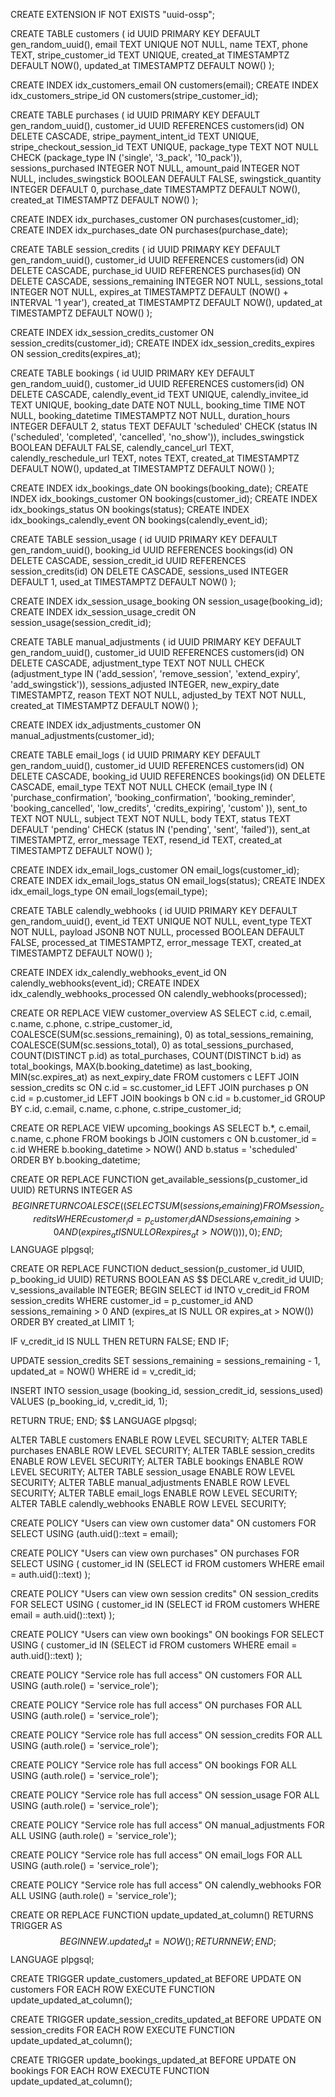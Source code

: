 CREATE EXTENSION IF NOT EXISTS "uuid-ossp";

CREATE TABLE customers (
  id UUID PRIMARY KEY DEFAULT gen_random_uuid(),
  email TEXT UNIQUE NOT NULL,
  name TEXT,
  phone TEXT,
  stripe_customer_id TEXT UNIQUE,
  created_at TIMESTAMPTZ DEFAULT NOW(),
  updated_at TIMESTAMPTZ DEFAULT NOW()
);

CREATE INDEX idx_customers_email ON customers(email);
CREATE INDEX idx_customers_stripe_id ON customers(stripe_customer_id);

CREATE TABLE purchases (
  id UUID PRIMARY KEY DEFAULT gen_random_uuid(),
  customer_id UUID REFERENCES customers(id) ON DELETE CASCADE,
  stripe_payment_intent_id TEXT UNIQUE,
  stripe_checkout_session_id TEXT UNIQUE,
  package_type TEXT NOT NULL CHECK (package_type IN ('single', '3_pack', '10_pack')),
  sessions_purchased INTEGER NOT NULL,
  amount_paid INTEGER NOT NULL,
  includes_swingstick BOOLEAN DEFAULT FALSE,
  swingstick_quantity INTEGER DEFAULT 0,
  purchase_date TIMESTAMPTZ DEFAULT NOW(),
  created_at TIMESTAMPTZ DEFAULT NOW()
);

CREATE INDEX idx_purchases_customer ON purchases(customer_id);
CREATE INDEX idx_purchases_date ON purchases(purchase_date);

CREATE TABLE session_credits (
  id UUID PRIMARY KEY DEFAULT gen_random_uuid(),
  customer_id UUID REFERENCES customers(id) ON DELETE CASCADE,
  purchase_id UUID REFERENCES purchases(id) ON DELETE CASCADE,
  sessions_remaining INTEGER NOT NULL,
  sessions_total INTEGER NOT NULL,
  expires_at TIMESTAMPTZ DEFAULT (NOW() + INTERVAL '1 year'),
  created_at TIMESTAMPTZ DEFAULT NOW(),
  updated_at TIMESTAMPTZ DEFAULT NOW()
);

CREATE INDEX idx_session_credits_customer ON session_credits(customer_id);
CREATE INDEX idx_session_credits_expires ON session_credits(expires_at);

CREATE TABLE bookings (
  id UUID PRIMARY KEY DEFAULT gen_random_uuid(),
  customer_id UUID REFERENCES customers(id) ON DELETE CASCADE,
  calendly_event_id TEXT UNIQUE,
  calendly_invitee_id TEXT UNIQUE,
  booking_date DATE NOT NULL,
  booking_time TIME NOT NULL,
  booking_datetime TIMESTAMPTZ NOT NULL,
  duration_hours INTEGER DEFAULT 2,
  status TEXT DEFAULT 'scheduled' CHECK (status IN ('scheduled', 'completed', 'cancelled', 'no_show')),
  includes_swingstick BOOLEAN DEFAULT FALSE,
  calendly_cancel_url TEXT,
  calendly_reschedule_url TEXT,
  notes TEXT,
  created_at TIMESTAMPTZ DEFAULT NOW(),
  updated_at TIMESTAMPTZ DEFAULT NOW()
);

CREATE INDEX idx_bookings_date ON bookings(booking_date);
CREATE INDEX idx_bookings_customer ON bookings(customer_id);
CREATE INDEX idx_bookings_status ON bookings(status);
CREATE INDEX idx_bookings_calendly_event ON bookings(calendly_event_id);

CREATE TABLE session_usage (
  id UUID PRIMARY KEY DEFAULT gen_random_uuid(),
  booking_id UUID REFERENCES bookings(id) ON DELETE CASCADE,
  session_credit_id UUID REFERENCES session_credits(id) ON DELETE CASCADE,
  sessions_used INTEGER DEFAULT 1,
  used_at TIMESTAMPTZ DEFAULT NOW()
);

CREATE INDEX idx_session_usage_booking ON session_usage(booking_id);
CREATE INDEX idx_session_usage_credit ON session_usage(session_credit_id);

CREATE TABLE manual_adjustments (
  id UUID PRIMARY KEY DEFAULT gen_random_uuid(),
  customer_id UUID REFERENCES customers(id) ON DELETE CASCADE,
  adjustment_type TEXT NOT NULL CHECK (adjustment_type IN ('add_session', 'remove_session', 'extend_expiry', 'add_swingstick')),
  sessions_adjusted INTEGER,
  new_expiry_date TIMESTAMPTZ,
  reason TEXT NOT NULL,
  adjusted_by TEXT NOT NULL,
  created_at TIMESTAMPTZ DEFAULT NOW()
);

CREATE INDEX idx_adjustments_customer ON manual_adjustments(customer_id);

CREATE TABLE email_logs (
  id UUID PRIMARY KEY DEFAULT gen_random_uuid(),
  customer_id UUID REFERENCES customers(id) ON DELETE CASCADE,
  booking_id UUID REFERENCES bookings(id) ON DELETE CASCADE,
  email_type TEXT NOT NULL CHECK (email_type IN (
    'purchase_confirmation',
    'booking_confirmation',
    'booking_reminder',
    'booking_cancelled',
    'low_credits',
    'credits_expiring',
    'custom'
  )),
  sent_to TEXT NOT NULL,
  subject TEXT NOT NULL,
  body TEXT,
  status TEXT DEFAULT 'pending' CHECK (status IN ('pending', 'sent', 'failed')),
  sent_at TIMESTAMPTZ,
  error_message TEXT,
  resend_id TEXT,
  created_at TIMESTAMPTZ DEFAULT NOW()
);

CREATE INDEX idx_email_logs_customer ON email_logs(customer_id);
CREATE INDEX idx_email_logs_status ON email_logs(status);
CREATE INDEX idx_email_logs_type ON email_logs(email_type);

CREATE TABLE calendly_webhooks (
  id UUID PRIMARY KEY DEFAULT gen_random_uuid(),
  event_id TEXT UNIQUE NOT NULL,
  event_type TEXT NOT NULL,
  payload JSONB NOT NULL,
  processed BOOLEAN DEFAULT FALSE,
  processed_at TIMESTAMPTZ,
  error_message TEXT,
  created_at TIMESTAMPTZ DEFAULT NOW()
);

CREATE INDEX idx_calendly_webhooks_event_id ON calendly_webhooks(event_id);
CREATE INDEX idx_calendly_webhooks_processed ON calendly_webhooks(processed);

CREATE OR REPLACE VIEW customer_overview AS
SELECT 
  c.id,
  c.email,
  c.name,
  c.phone,
  c.stripe_customer_id,
  COALESCE(SUM(sc.sessions_remaining), 0) as total_sessions_remaining,
  COALESCE(SUM(sc.sessions_total), 0) as total_sessions_purchased,
  COUNT(DISTINCT p.id) as total_purchases,
  COUNT(DISTINCT b.id) as total_bookings,
  MAX(b.booking_datetime) as last_booking,
  MIN(sc.expires_at) as next_expiry_date
FROM customers c
LEFT JOIN session_credits sc ON c.id = sc.customer_id
LEFT JOIN purchases p ON c.id = p.customer_id
LEFT JOIN bookings b ON c.id = b.customer_id
GROUP BY c.id, c.email, c.name, c.phone, c.stripe_customer_id;

CREATE OR REPLACE VIEW upcoming_bookings AS
SELECT 
  b.*,
  c.email,
  c.name,
  c.phone
FROM bookings b
JOIN customers c ON b.customer_id = c.id
WHERE b.booking_datetime > NOW()
  AND b.status = 'scheduled'
ORDER BY b.booking_datetime;

CREATE OR REPLACE FUNCTION get_available_sessions(p_customer_id UUID)
RETURNS INTEGER AS $$
BEGIN
  RETURN COALESCE(
    (SELECT SUM(sessions_remaining) 
     FROM session_credits 
     WHERE customer_id = p_customer_id 
       AND sessions_remaining > 0
       AND (expires_at IS NULL OR expires_at > NOW())),
    0
  );
END;
$$ LANGUAGE plpgsql;

CREATE OR REPLACE FUNCTION deduct_session(p_customer_id UUID, p_booking_id UUID)
RETURNS BOOLEAN AS $$
DECLARE
  v_credit_id UUID;
  v_sessions_available INTEGER;
BEGIN
  SELECT id INTO v_credit_id
  FROM session_credits
  WHERE customer_id = p_customer_id
    AND sessions_remaining > 0
    AND (expires_at IS NULL OR expires_at > NOW())
  ORDER BY created_at
  LIMIT 1;

  IF v_credit_id IS NULL THEN
    RETURN FALSE;
  END IF;

  UPDATE session_credits
  SET sessions_remaining = sessions_remaining - 1,
      updated_at = NOW()
  WHERE id = v_credit_id;

  INSERT INTO session_usage (booking_id, session_credit_id, sessions_used)
  VALUES (p_booking_id, v_credit_id, 1);

  RETURN TRUE;
END;
$$ LANGUAGE plpgsql;

ALTER TABLE customers ENABLE ROW LEVEL SECURITY;
ALTER TABLE purchases ENABLE ROW LEVEL SECURITY;
ALTER TABLE session_credits ENABLE ROW LEVEL SECURITY;
ALTER TABLE bookings ENABLE ROW LEVEL SECURITY;
ALTER TABLE session_usage ENABLE ROW LEVEL SECURITY;
ALTER TABLE manual_adjustments ENABLE ROW LEVEL SECURITY;
ALTER TABLE email_logs ENABLE ROW LEVEL SECURITY;
ALTER TABLE calendly_webhooks ENABLE ROW LEVEL SECURITY;

CREATE POLICY "Users can view own customer data" ON customers
  FOR SELECT USING (auth.uid()::text = email);

CREATE POLICY "Users can view own purchases" ON purchases
  FOR SELECT USING (
    customer_id IN (SELECT id FROM customers WHERE email = auth.uid()::text)
  );

CREATE POLICY "Users can view own session credits" ON session_credits
  FOR SELECT USING (
    customer_id IN (SELECT id FROM customers WHERE email = auth.uid()::text)
  );

CREATE POLICY "Users can view own bookings" ON bookings
  FOR SELECT USING (
    customer_id IN (SELECT id FROM customers WHERE email = auth.uid()::text)
  );

CREATE POLICY "Service role has full access" ON customers
  FOR ALL USING (auth.role() = 'service_role');

CREATE POLICY "Service role has full access" ON purchases
  FOR ALL USING (auth.role() = 'service_role');

CREATE POLICY "Service role has full access" ON session_credits
  FOR ALL USING (auth.role() = 'service_role');

CREATE POLICY "Service role has full access" ON bookings
  FOR ALL USING (auth.role() = 'service_role');

CREATE POLICY "Service role has full access" ON session_usage
  FOR ALL USING (auth.role() = 'service_role');

CREATE POLICY "Service role has full access" ON manual_adjustments
  FOR ALL USING (auth.role() = 'service_role');

CREATE POLICY "Service role has full access" ON email_logs
  FOR ALL USING (auth.role() = 'service_role');

CREATE POLICY "Service role has full access" ON calendly_webhooks
  FOR ALL USING (auth.role() = 'service_role');

CREATE OR REPLACE FUNCTION update_updated_at_column()
RETURNS TRIGGER AS $$
BEGIN
  NEW.updated_at = NOW();
  RETURN NEW;
END;
$$ LANGUAGE plpgsql;

CREATE TRIGGER update_customers_updated_at BEFORE UPDATE ON customers
  FOR EACH ROW EXECUTE FUNCTION update_updated_at_column();

CREATE TRIGGER update_session_credits_updated_at BEFORE UPDATE ON session_credits
  FOR EACH ROW EXECUTE FUNCTION update_updated_at_column();

CREATE TRIGGER update_bookings_updated_at BEFORE UPDATE ON bookings
  FOR EACH ROW EXECUTE FUNCTION update_updated_at_column();
